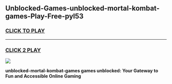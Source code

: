 
## Unblocked-Games-unblocked-mortal-kombat-games-Play-Free-pyl53
<h3>
<a href="https://premium76.site?title=unblocked-mortal-kombat-games&ref=10A">CLICK TO PLAY</a></h3>
<hr>

<h3>
<a href="https://premium76.site?title=unblocked-mortal-kombat-games&ref=10A">CLICK 2 PLAY</a>
  
</h3>

<a href="https://premium76.site?title=unblocked-mortal-kombat-games&ref=10A"><img src="https://clearcache.store/games.png"></a>


**unblocked-mortal-kombat-games games unblocked: Your Gateway to Fun and Accessible Online Gaming**
